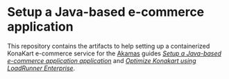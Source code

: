 # Setup a Java-based e-commerce application

This repository contains the artifacts to help setting up a containerized KonaKart e-commerce service for the [Akamas][Site] guides _[Setup a Java-based e-commerce application application][GuideKonaSetup]_ and _[Optimize Konakart using LoadRunner Enterprise][GuideKonaLRE]_.

[Site]: https://www.akamas.io
[GuideKonaSetup]: https://explore.akamas.io/codelabs/konakart-setup/index.html
[GuideKonaLRE]: https://explore.akamas.io/codelabs/konakart-optimize-lre/index.html
